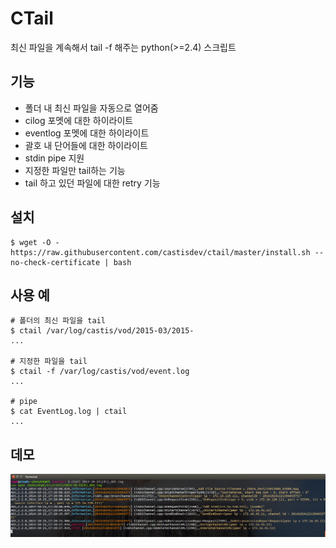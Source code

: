 # CTail

최신 파일을 계속해서 tail -f 해주는 python(>=2.4) 스크립트

## 기능

- 폴더 내 최신 파일을 자동으로 열어줌
- cilog 포멧에 대한 하이라이트
- eventlog 포멧에 대한 하이라이트
- 괄호 내 단어들에 대한 하이라이트
- stdin pipe 지원
- 지정한 파일만 tail하는 기능
- tail 하고 있던 파일에 대한 retry 기능

## 설치

```
$ wget -O - https://raw.githubusercontent.com/castisdev/ctail/master/install.sh --no-check-certificate | bash
```

## 사용 예
```
# 폴더의 최신 파일을 tail
$ ctail /var/log/castis/vod/2015-03/2015-
...

# 지정한 파일을 tail
$ ctail -f /var/log/castis/vod/event.log
...

# pipe
$ cat EventLog.log | ctail
...
```

## 데모 

![](https://github.com/castisdev/ctail/blob/master/sample.png)

